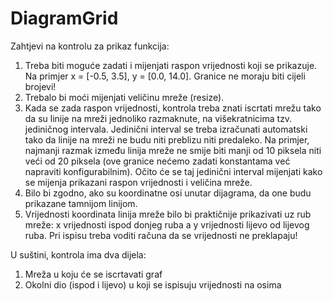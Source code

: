 # DiagramGrid

Zahtjevi na kontrolu za prikaz funkcija:
1.	Treba biti moguće zadati i mijenjati raspon vrijednosti koji se prikazuje. Na primjer x = [-0.5, 3.5], y = [0.0, 14.0]. Granice ne moraju biti cijeli brojevi!
2.	Trebalo bi moći mijenjati veličinu mreže (resize).
3.	Kada se zada raspon vrijednosti, kontrola treba znati iscrtati mrežu tako da su linije na mreži jednoliko razmaknute, na višekratnicima tzv. jediničnog intervala. Jedinični interval se treba izračunati automatski tako da linije na mreži ne budu niti preblizu niti predaleko. Na primjer, najmanji razmak između linija mreže ne smije biti manji od 10 piksela niti veći od 20 piksela (ove granice nećemo zadati konstantama već napraviti konfigurabilnim). Očito će se taj jedinični interval mijenjati kako se mijenja prikazani raspon vrijednosti i veličina mreže.
4.	Bilo bi zgodno, ako su koordinatne osi unutar dijagrama, da one budu prikazane tamnijom linijom.
5.	Vrijednosti koordinata linija mreže bilo bi praktičnije prikazivati uz rub mreže: x vrijednosti ispod donjeg ruba a y vrijednosti lijevo od lijevog ruba. Pri ispisu treba voditi računa da se vrijednosti ne preklapaju!

U suštini, kontrola ima dva dijela:
1.	Mreža u koju će se iscrtavati graf
2.	Okolni dio (ispod i lijevo) u koji se ispisuju vrijednosti na osima
